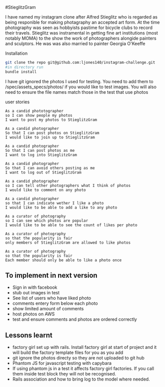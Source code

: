 #StieglitzGram

I have named my instagram clone after Alfred Stieglitz who is regarded as being  responible for making photagraphy an accepted art form.
At the time photography was seen as hobbyists pastime for bicycle clubs to record their travels. Stieglitz was instramental in getting fine art institutions (most notably MOMA) to the show the work of photographers alongide painters and sculptors.  He was was also married to painter Georgia O'Keeffe

Installation


```sh
git clone the repo git@github.com:ljones140/instagram-challenge.git
#in directory run
bundle install
```

I have git ignored the photos I used for testing. You need to add them to /spec/assets_specs/photos/ if you would like to test images. You will also need to ensure the file names match those in the test that use photos

user stories

```
As a candid phototographer
so I can show people my photos
I want to post my photos to StieglitzGram

As a candid photographer
So that I can post photos on StieglitzGram
I would like to join up to StieglitzGram

As a candid photographer
So that I can post photos as me
I want to log into StieglitzGram

As a candid photographer
So that I can avoid others posting as me
I want to log out of StieglitzGram

As a candid photographer
so I can tell other photographers what I think of photos
I would like to comment on any photo

As a candid photographer
so that I can indicate wether I like a photo
I would like to be able to add a like to any photo

As a curator of photography
so I can see which photos are popular
I would like to be able to see the count of likes per photo

As a curator of photography
so that the popularity is fair
only members of StieglitzGram are allowed to like photos

As a curator of photography
so that the popularity is fair
Each member should only be able to like a photo once

```
To implement in next version
----------

* Sign in with facebook
* stub out images in test
* See list of users who have liked photo
* comments entery form below each photo
* show limited amount of comments
* host photos on AWS
* test and ensure comments and photos are ordered correctly

Lessons learnt
--------------

* factory girl set up with rails. Install factory girl at start of project and it will build the factory template files for you as you add
* git ignore the photos directy so they are not uploaded to git hub
* Phantom JS for javascript testing with capybara
* If using phantom js in a test it affects factory girl factories. If you call them inside test block they will not be recognised.
* Rails association and how to bring log to the model where needed.
